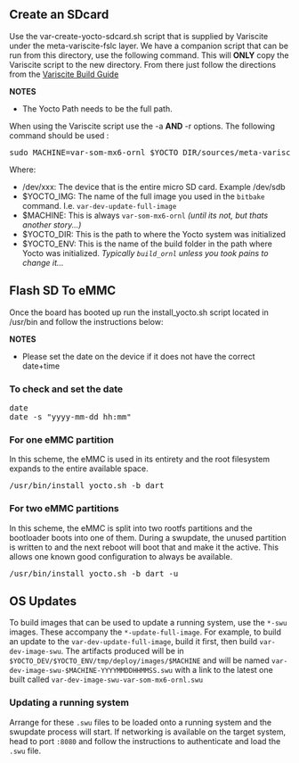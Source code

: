 ## Create an SDcard

Use the var-create-yocto-sdcard.sh script that is supplied by Variscite under the meta-variscite-fslc layer.  We have a companion script that can be run from this directory, use the following command. This will **ONLY** copy the Variscite script to the new directory.  From there just follow the directions from the [Variscite Build Guide](https://variwiki.com/index.php?title=Yocto_Build_Release&release=RELEASE_SUMO_V1.2_VAR-SOM-MX6#Create_an_extended_SD_card)

**NOTES**
- The Yocto Path needs to be the full path.

When using the Variscite script use the -a **AND** -r options. The following command should be used : 

<pre>
sudo MACHINE=var-som-mx6-ornl $YOCTO_DIR/sources/meta-variscite-fslc/scripts/var_mk_yocto_sdcard/var-create-yocto-sdcard.sh -a -r $YOCTO_DIR/$YOCTO_ENV/tmp/deploy/images/$MACHINE/$YOCTO_IMG-$MACHINE /dev/xxx
</pre>
Where:
- /dev/xxx: The device that is the entire micro SD card. Example /dev/sdb
- $YOCTO_IMG: The name of the full image you used in the `bitbake` command.  I.e. `var-dev-update-full-image`
- $MACHINE: This is always `var-som-mx6-ornl` *(until its not, but thats another story...)*
- $YOCTO_DIR: This is the path to where the Yocto system was initialized
- $YOCTO_ENV: This is the name of the build folder in the path where Yocto was initialized. *Typically `build_ornl` unless you took pains to change it...*

## Flash SD To eMMC

Once the board has booted up run the install_yocto.sh script located in /usr/bin and follow the instructions below:

**NOTES**
- Please set the date on the device if it does not have the correct date+time

### To check and set the date

<pre>
date
date -s "yyyy-mm-dd hh:mm"
</pre>

### For one eMMC partition

In this scheme, the eMMC is used in its entirety and the root filesystem expands to the entire available space.

<pre>
/usr/bin/install_yocto.sh -b dart
</pre>

### For two eMMC partitions

In this scheme, the eMMC is split into two rootfs partitions and the bootloader boots into one of them.  During a swupdate, the unused partition is written to and the next reboot will boot that and make it the active.  This allows one known good configuration to always be available.

<pre>
/usr/bin/install_yocto.sh -b dart -u
</pre>

## OS Updates

To build images that can be used to update a running system, use the `*-swu` images.  These accompany the `*-update-full-image`.  For example, to build an update to the `var-dev-update-full-image`, build it first, then build `var-dev-image-swu`.  The artifacts produced will be in `$YOCTO_DEV/$YOCTO_ENV/tmp/deploy/images/$MACHINE` and will be named `var-dev-image-swu-$MACHINE-YYYYMMDDHHMMSS.swu` with a link to the latest one built called `var-dev-image-swu-var-som-mx6-ornl.swu`

### Updating a running system

Arrange for these `.swu` files to be loaded onto a running system and the swupdate process will start.  If networking is available on the target system, head to port `:8080` and follow the instructions to authenticate and load the `.swu` file.
